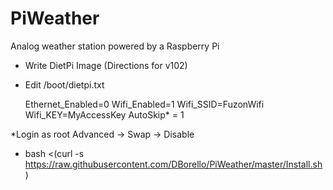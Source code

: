 # PiWeather
Analog weather station powered by a Raspberry Pi

* Write DietPi Image (Directions for v102)
* Edit /boot/dietpi.txt

    Ethernet_Enabled=0
    Wifi_Enabled=1
    Wifi_SSID=FuzonWifi
    Wifi_KEY=MyAccessKey
    AutoSkip* = 1

*Login as root
    Advanced -> Swap -> Disable

*    bash <(curl -s https://raw.githubusercontent.com/DBorello/PiWeather/master/Install.sh)
